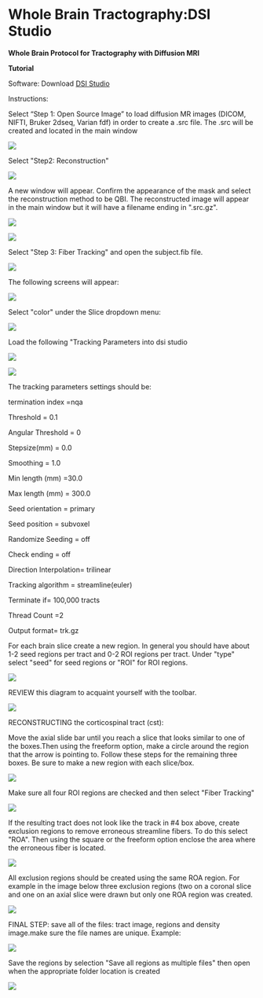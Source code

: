 # Whole Brain Tractography:DSI Studio

**Whole Brain Protocol for Tractography with Diffusion MRI**

**Tutorial**

Software: Download [DSI Studio](http://dsi-studio.labsolver.org/dsi-studio-download)

Instructions:

 Select “Step 1: Open Source Image” to load diffusion MR images \(DICOM, NIFTI, Bruker 2dseq, Varian fdf\) in order to create a .src file. The .src will be created and located in the main window

![](../.gitbook/assets/screen-shot-2020-09-14-at-10.20.59-am.png)

Select "Step2: Reconstruction"

![](../.gitbook/assets/screen-shot-2020-09-14-at-10.26.56-am.png)



A new window will appear. Confirm the appearance of the mask and select the reconstruction method to be QBI. The reconstructed image will appear in the main window but it will have a filename ending in ".src.gz".

![](../.gitbook/assets/screen-shot-2020-09-14-at-10.36.09-am.png)

![](../.gitbook/assets/screen-shot-2020-09-14-at-10.31.49-am.png)

Select "Step 3: Fiber Tracking" and open the subject.fib file.

![](../.gitbook/assets/screen-shot-2020-09-14-at-11.23.24-am.png)

 The following screens will appear:

![](../.gitbook/assets/screen-shot-2020-09-14-at-11.25.41-am.png)

Select "color" under the Slice dropdown menu:

![](../.gitbook/assets/screen-shot-2020-09-14-at-11.27.41-am.png)

Load the following "Tracking Parameters into dsi studio

![](../.gitbook/assets/screen-shot-2020-09-14-at-11.29.53-am.png)

![](../.gitbook/assets/screen-shot-2020-09-14-at-11.32.21-am.png)

The tracking parameters settings should be:

termination index =nqa

Threshold = 0.1

Angular Threshold = 0

Stepsize\(mm\) = 0.0

Smoothing = 1.0

Min length \(mm\) =30.0

Max length \(mm\) = 300.0

Seed orientation = primary

Seed position = subvoxel

Randomize Seeding = off

Check ending = off

Direction Interpolation= trilinear

Tracking algorithm = streamline\(euler\)

Terminate if= 100,000 tracts

Thread Count =2

Output format= trk.gz



For each brain slice create a new region. In general you should have about 1-2 seed regions per tract and 0-2 ROI regions per tract.  Under "type" select "seed" for seed regions or "ROI" for ROI regions.

![](../.gitbook/assets/screen-shot-2020-09-14-at-11.48.10-am.png)

REVIEW this diagram to acquaint yourself with the toolbar.

![](../.gitbook/assets/screen-shot-2020-09-14-at-11.50.51-am.png)

RECONSTRUCTING the corticospinal tract \(cst\):

Move the axial slide bar until you reach a slice that looks similar to one of the boxes.Then using the freeform option, make a circle around the region that the arrow is pointing to.  Follow these steps for the remaining three boxes.  Be sure to make a new region with each slice/box.

 

![](../.gitbook/assets/screen-shot-2020-09-14-at-11.57.37-am.png)

Make sure all four ROI regions are checked and then select "Fiber Tracking"

![](../.gitbook/assets/screen-shot-2020-09-14-at-12.00.07-pm.png)

If the resulting tract does not look like the track in \#4 box above, create exclusion regions to remove erroneous streamline fibers.  To do this select "ROA".  Then using the square or the freeform option enclose the area where the erroneous fiber is located.

![](../.gitbook/assets/screen-shot-2020-09-14-at-12.09.25-pm.png)

All exclusion regions should be created using the same ROA region. For example in the image below three exclusion regions \(two on a coronal slice and one on an axial slice were drawn but only one ROA region was created.

![](../.gitbook/assets/screen-shot-2020-09-14-at-12.13.42-pm.png)

FINAL STEP: save all of the files: tract image, regions and density image.make sure the file names are unique. Example:

![](../.gitbook/assets/screen-shot-2020-09-14-at-12.18.02-pm.png)

Save the regions by selection "Save all regions as multiple files" then open when the appropriate folder location is created

![](../.gitbook/assets/screen-shot-2020-09-14-at-12.19.28-pm.png)

